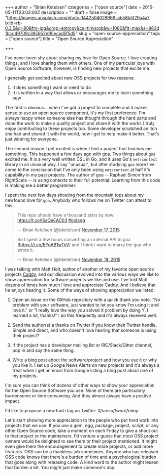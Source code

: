 +++
author = "Brian Ketelsen"
categories = ["open source"]
date = 2015-05-11T23:03:00Z
description = ""
draft = false
image = "https://images.unsplash.com/photo-1442504028989-ab58b5f29a4a?ixlib=rb-0.3.5&q=80&fm=jpg&crop=entropy&cs=tinysrgb&w=1080&fit=max&s=983d1bcc49709c385952e95ecad5f5d5"
slug = "open-source-appreciation"
tags = ["open source"]
title = "Open Source Appreciation"

+++

I've never been shy about sharing my love for Open Source.  I love creating things, and I love sharing them with others.  One of my particular joys with Open Source Software, however, is finding new projects that excite me.<!--more-->

I generally get excited about new OSS projects for two reasons:

1. It does something I want or need to do
1. It is written in a way that allows or encourages me to learn something new

The first is obvious... when I've got a project to complete and it makes sense to use an open source component, it's my first preference.  I'm always happy when someone else has thought through the hard parts and done the work to make a quality project and share it with the world.  I truly enjoy contributing to these projects too.  Some developer scratched an itch she had and shared it with the world, now I get to help make it better.  That's just winning for everyone.

The second reason I get excited is when I find a project that teaches me something.  This happened a few days ago with [goa](http://goa.design).  Two things about `goa` excited me.  It is a very well written DSL in Go, and it uses Go's `net/context` library in an unusual way.  I say "unusual", but after studying `goa` more I've come to the conclusion that I've only been using `net/context` at half it's capability in my past projects.  The author of goa -- Raphael Simon
from RightScale -- is using contexts to their full potential.  Learning from this code is making me a better programmer.

I spent the next few days shouting from the mountain tops about my newfound love for `goa`.  Anybody who follows me on Twitter can attest to this.

<blockquote class="twitter-tweet" lang="en"><p lang="en" dir="ltr">This repo should have a thousand stars by now: <a href="https://t.co/iSsQeEAC03">https://t.co/iSsQeEAC03</a> <a href="https://twitter.com/hashtag/golang?src=hash">#golang</a></p>&mdash; Brian Ketelsen (@bketelsen) <a href="https://twitter.com/bketelsen/status/666697133437923328">November 17, 2015</a></blockquote>
<script async src="//platform.twitter.com/widgets.js" charset="utf-8"></script>

<blockquote class="twitter-tweet" lang="en"><p lang="en" dir="ltr">So I spent a few hours converting an internal API to goa (<a href="https://t.co/EYoAB1wTeV">https://t.co/EYoAB1wTeV</a>) and I think I want to marry the guy who wrote it.</p>&mdash; Brian Ketelsen (@bketelsen) <a href="https://twitter.com/bketelsen/status/666786731807662081">November 18, 2015</a></blockquote>
<script async src="//platform.twitter.com/widgets.js" charset="utf-8"></script>

I was talking with Matt Holt, author of another of my favorite open source projects [Caddy](https://caddyserver.com), and our discussion evolved into the various ways we like to show appreciation for software projects we like and use.  I've told Matt dozens of times how much I love and appreciate Caddy.  And I believe that he enjoys hearing it.  Some of the ways of showing appreciation we listed:

1.  Open an issue on the GitHub repository with a quick thank you note.  "No problem with your software, just wanted to let you know I'm using it and love it." or "I really love the way you solved X problem by doing Y, I learned a lot, thanks!"   I do this frequently and it's always received well.

1.  Send the author(s) a thanks on Twitter if you know their Twitter handle.  Simple and direct, and who doesn't love hearing that someone is using their project?

1.  If the project has a developer mailing list or IRC/Slack/Gitter channel, pop in and say the same thing.

1.  Write a blog post about the software/project and how you use it or why you like it.  I set up Google News Alerts on new projects and it's always a treat when I get an email from Google listing a blog post about one of my projects. 

I'm sure you can think of dozens of other ways to show your appreciation for the Open Source Software you use.  None of them are particularly burdensome or time consuming.  And they almost always have a postive impact.

I'd like to propose a new hash tag on Twitter:  *#freesoftwarefriday*

Let's start showing more appreciation to the people who put hard work into projects that we use.  If you use a gem, egg, package, project, script, or any other Open Source code, take a moment on each Friday to give a shout out to that project or the maintainers.  I'd venture a guess that most OSS project owners would be delighted to see them or their project mentioned.  It might even give them the encouragement to create more projects, or add more features.  OSS can be a thankless
job sometimes.  Anyone who has released OSS code knows that there's a burden of time and a psychological burden that goes along with releasing code.  A kind word to the author might lessen that burden a bit.  You might just make someone's day.
